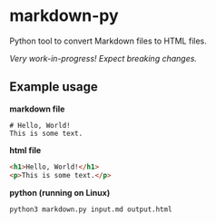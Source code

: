 # markdown-py

Python tool to convert Markdown files to HTML files.

*Very work-in-progress! Expect breaking changes.*

## Example usage

**markdown file**
```
# Hello, World!
This is some text.
```

**html file**
```html
<h1>Hello, World!</h1>
<p>This is some text.</p>
```

**python (running on Linux)**
```
python3 markdown.py input.md output.html
```
